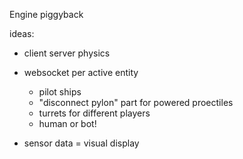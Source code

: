 Engine piggyback

ideas:

- client server physics
- websocket per active entity
  - pilot ships
  - "disconnect pylon" part for powered proectiles
  - turrets for different players
  - human or bot!

- sensor data = visual display
